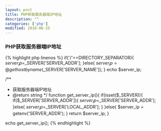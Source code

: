 ```yaml
---
layout: post
title: PHP获取服务器端IP地址
description: ""
categories: ['php']
modified: 2018-06-25
---
```


### PHP获取服务器端IP地址

{% highlight php linenos %}
if('/'==DIRECTORY_SEPARATOR){
	$server_ip=$_SERVER['SERVER_ADDR'];
}else{
	$server_ip=@gethostbyname($_SERVER['SERVER_NAME']);
}
echo $server_ip;


/**
 * 获取服务器端IP地址
 * @return string
 */
function get_server_ip(){
    if(isset($_SERVER)){
    	if($_SERVER['SERVER_ADDR']){
    	    $server_ip=$_SERVER['SERVER_ADDR'];
    	}else{
    		$server_ip=$_SERVER['LOCAL_ADDR'];
    	}
    }else{
    	$server_ip = getenv('SERVER_ADDR');
    }
    return $server_ip;
}

echo get_server_ip();
{% endhighlight %}